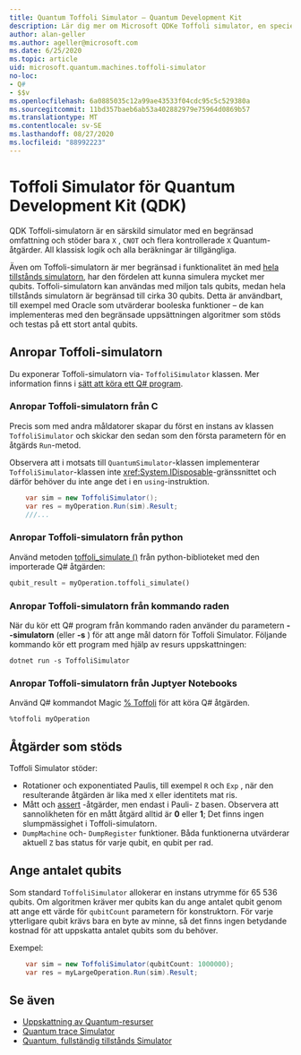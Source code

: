```yaml
---
title: Quantum Toffoli Simulator – Quantum Development Kit
description: Lär dig mer om Microsoft QDKe Toffoli simulator, en speciell funktion Quantum simulator som kan användas med miljon tals qubits.
author: alan-geller
ms.author: ageller@microsoft.com
ms.date: 6/25/2020
ms.topic: article
uid: microsoft.quantum.machines.toffoli-simulator
no-loc:
- Q#
- $$v
ms.openlocfilehash: 6a0885035c12a99ae43533f04cdc95c5c529380a
ms.sourcegitcommit: 11bd357baeb6ab53a402882979e75964d0869b57
ms.translationtype: MT
ms.contentlocale: sv-SE
ms.lasthandoff: 08/27/2020
ms.locfileid: "88992223"
---
```

# <a name="quantum-development-kit-qdk-toffoli-simulator"></a>Toffoli Simulator för Quantum Development Kit (QDK)

QDK Toffoli-simulatorn är en särskild simulator med en begränsad omfattning och stöder bara `X` , `CNOT` och flera kontrollerade `X` Quantum-åtgärder. All klassisk logik och alla beräkningar är tillgängliga.

Även om Toffoli-simulatorn är mer begränsad i funktionalitet än med [hela tillstånds simulatorn](xref:microsoft.quantum.machines.full-state-simulator), har den fördelen att kunna simulera mycket mer qubits. Toffoli-simulatorn kan användas med miljon tals qubits, medan hela tillstånds simulatorn är begränsad till cirka 30 qubits. Detta är användbart, till exempel med Oracle som utvärderar booleska funktioner – de kan implementeras med den begränsade uppsättningen algoritmer som stöds och testas på ett stort antal qubits.

## <a name="invoking-the-toffoli-simulator"></a>Anropar Toffoli-simulatorn

Du exponerar Toffoli-simulatorn via- `ToffoliSimulator` klassen. Mer information finns i [sätt att köra ett Q# program](xref:microsoft.quantum.guide.host-programs).

### <a name="invoking-the-toffoli-simulator-from-c"></a>Anropar Toffoli-simulatorn från C #

Precis som med andra måldatorer skapar du först en instans av klassen `ToffoliSimulator` och skickar den sedan som den första parametern för en åtgärds `Run`-metod.

Observera att i motsats till `QuantumSimulator`-klassen implementerar `ToffoliSimulator`-klassen inte <xref:System.IDisposable>-gränssnittet och därför behöver du inte ange det i en `using`-instruktion.

```csharp
    var sim = new ToffoliSimulator();
    var res = myOperation.Run(sim).Result;
    ///...
```

### <a name="invoking-the-toffoli-simulator-from-python"></a>Anropar Toffoli-simulatorn från python

Använd metoden [toffoli_simulate ()](https://docs.microsoft.com/python/qsharp-core/qsharp.loader.qsharpcallable) från python-biblioteket med den importerade Q# åtgärden:

```python
qubit_result = myOperation.toffoli_simulate()
```

### <a name="invoking-the-toffoli-simulator-from-the-command-line"></a>Anropar Toffoli-simulatorn från kommando raden

När du kör ett Q# program från kommando raden använder du parametern **--simulatorn** (eller **-s** ) för att ange mål datorn för Toffoli Simulator. Följande kommando kör ett program med hjälp av resurs uppskattningen: 

```dotnetcli
dotnet run -s ToffoliSimulator
```

### <a name="invoking-the-toffoli-simulator-from-juptyer-notebooks"></a>Anropar Toffoli-simulatorn från Juptyer Notebooks

Använd Q# kommandot Magic [% Toffoli](xref:microsoft.quantum.iqsharp.magic-ref.toffoli) för att köra Q# åtgärden.

```
%toffoli myOperation
```

## <a name="supported-operations"></a>Åtgärder som stöds

Toffoli Simulator stöder:

* Rotationer och exponentiated Paulis, till exempel `R` och `Exp` , när den resulterande åtgärden är lika med `X` eller identitets mat ris.
* Mått och [assert](xref:microsoft.quantum.diagnostics.assertmeasurement) -åtgärder, men endast i Pauli- `Z` basen. Observera att sannolikheten för en mått åtgärd alltid är **0** eller **1**; Det finns ingen slumpmässighet i Toffoli-simulatorn.
* `DumpMachine` och- `DumpRegister` funktioner.
Båda funktionerna utvärderar aktuell `Z` bas status för varje qubit, en qubit per rad.

## <a name="specifying-the-number-of-qubits"></a>Ange antalet qubits

Som standard `ToffoliSimulator` allokerar en instans utrymme för 65 536 qubits.
Om algoritmen kräver mer qubits kan du ange antalet qubit genom att ange ett värde för `qubitCount` parametern för konstruktorn.
För varje ytterligare qubit krävs bara en byte av minne, så det finns ingen betydande kostnad för att uppskatta antalet qubits som du behöver.

Exempel:

```csharp
    var sim = new ToffoliSimulator(qubitCount: 1000000);
    var res = myLargeOperation.Run(sim).Result;
```

## <a name="see-also"></a>Se även

- [Uppskattning av Quantum-resurser](xref:microsoft.quantum.machines.resources-estimator)
- [Quantum trace Simulator](xref:microsoft.quantum.machines.qc-trace-simulator.intro)
- [Quantum, fullständig tillstånds Simulator](xref:microsoft.quantum.machines.full-state-simulator) 